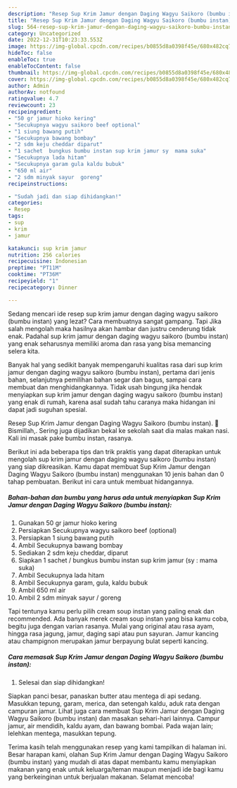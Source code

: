 ```yaml
---
description: "Resep Sup Krim Jamur dengan Daging Wagyu Saikoro (bumbu instan) yang Enak, Buat Buka Puasa Enak Banget"
title: "Resep Sup Krim Jamur dengan Daging Wagyu Saikoro (bumbu instan) yang Enak, Buat Buka Puasa Enak Banget"
slug: 564-resep-sup-krim-jamur-dengan-daging-wagyu-saikoro-bumbu-instan-yang-enak-buat-buka-puasa-enak-banget
category: Uncategorized
date: 2022-12-31T10:23:33.553Z
image: https://img-global.cpcdn.com/recipes/b0855d8a0398f45e/680x482cq70/sup-krim-jamur-dengan-daging-wagyu-saikoro-bumbu-instan-foto-resep-utama.jpg
hideToc: false
enableToc: true
enableTocContent: false
thumbnail: https://img-global.cpcdn.com/recipes/b0855d8a0398f45e/680x482cq70/sup-krim-jamur-dengan-daging-wagyu-saikoro-bumbu-instan-foto-resep-utama.jpg
cover: https://img-global.cpcdn.com/recipes/b0855d8a0398f45e/680x482cq70/sup-krim-jamur-dengan-daging-wagyu-saikoro-bumbu-instan-foto-resep-utama.jpg
author: Admin
authorAv: notfound
ratingvalue: 4.7
reviewcount: 23
recipeingredient:
- "50 gr jamur hioko kering"
- "Secukupnya wagyu saikoro beef optional"
- "1 siung bawang putih"
- "Secukupnya bawang bombay"
- "2 sdm keju cheddar diparut"
- "1 sachet  bungkus bumbu instan sup krim jamur sy  mama suka"
- "Secukupnya lada hitam"
- "Secukupnya garam gula kaldu bubuk"
- "650 ml air"
- "2 sdm minyak sayur  goreng"
recipeinstructions:

- "Sudah jadi dan siap dihidangkan!"
categories:
- Resep
tags:
- sup
- krim
- jamur

katakunci: sup krim jamur 
nutrition: 256 calories
recipecuisine: Indonesian
preptime: "PT11M"
cooktime: "PT36M"
recipeyield: "1"
recipecategory: Dinner

---
```



Sedang mencari ide resep sup krim jamur dengan daging wagyu saikoro (bumbu instan) yang lezat? Cara membuatnya sangat gampang. Tapi Jika salah mengolah maka hasilnya akan hambar dan justru cenderung tidak enak. Padahal sup krim jamur dengan daging wagyu saikoro (bumbu instan) yang enak seharusnya memiliki aroma dan rasa yang bisa memancing selera kita.


Banyak hal yang sedikit banyak mempengaruhi kualitas rasa dari sup krim jamur dengan daging wagyu saikoro (bumbu instan), pertama dari jenis bahan, selanjutnya pemilihan bahan segar dan bagus, sampai cara membuat dan menghidangkannya. Tidak usah bingung jika hendak menyiapkan sup krim jamur dengan daging wagyu saikoro (bumbu instan) yang enak di rumah, karena asal sudah tahu caranya maka hidangan ini dapat jadi suguhan spesial.

Resep Sup Krim Jamur dengan Daging Wagyu Saikoro (bumbu instan). 🪷 Bismillah,. Sering juga dijadikan bekal ke sekolah saat dia malas makan nasi. Kali ini masak pake bumbu instan, rasanya.


Berikut ini ada beberapa tips dan trik praktis yang dapat diterapkan untuk mengolah sup krim jamur dengan daging wagyu saikoro (bumbu instan) yang siap dikreasikan. Kamu dapat membuat Sup Krim Jamur dengan Daging Wagyu Saikoro (bumbu instan) menggunakan 10 jenis bahan dan 0 tahap pembuatan. Berikut ini cara untuk membuat hidangannya.

<!--inarticleads1-->

##### Bahan-bahan dan bumbu yang harus ada untuk menyiapkan Sup Krim Jamur dengan Daging Wagyu Saikoro (bumbu instan):

1. Gunakan 50 gr jamur hioko kering
1. Persiapkan Secukupnya wagyu saikoro beef (optional)
1. Persiapkan 1 siung bawang putih
1. Ambil Secukupnya bawang bombay
1. Sediakan 2 sdm keju cheddar, diparut
1. Siapkan 1 sachet / bungkus bumbu instan sup krim jamur (sy : mama suka)
1. Ambil Secukupnya lada hitam
1. Ambil Secukupnya garam, gula, kaldu bubuk
1. Ambil 650 ml air
1. Ambil 2 sdm minyak sayur / goreng


Tapi tentunya kamu perlu pilih cream soup instan yang paling enak dan recommended. Ada banyak merek cream soup instan yang bisa kamu coba, begitu juga dengan varian rasanya. Mulai yang original atau rasa ayam, hingga rasa jagung, jamur, daging sapi atau pun sayuran. Jamur kancing atau champignon merupakan jamur berpayung bulat seperti kancing. 

<!--inarticleads2-->

##### Cara memasak Sup Krim Jamur dengan Daging Wagyu Saikoro (bumbu instan):


1. Selesai dan siap dihidangkan!

Siapkan panci besar, panaskan butter atau mentega di api sedang. Masukkan tepung, garam, merica, dan setengah kaldu, aduk rata dengan campuran jamur. Lihat juga cara membuat Sup Krim Jamur dengan Daging Wagyu Saikoro (bumbu instan) dan masakan sehari-hari lainnya. Campur jamur, air mendidih, kaldu ayam, dan bawang bombai. Pada wajan lain; lelehkan mentega, masukkan tepung. 

Terima kasih telah menggunakan resep yang kami tampilkan di halaman ini. Besar harapan kami, olahan Sup Krim Jamur dengan Daging Wagyu Saikoro (bumbu instan) yang mudah di atas dapat membantu kamu menyiapkan makanan yang enak untuk keluarga/teman maupun menjadi ide bagi kamu yang berkeinginan untuk berjualan makanan. Selamat mencoba!
